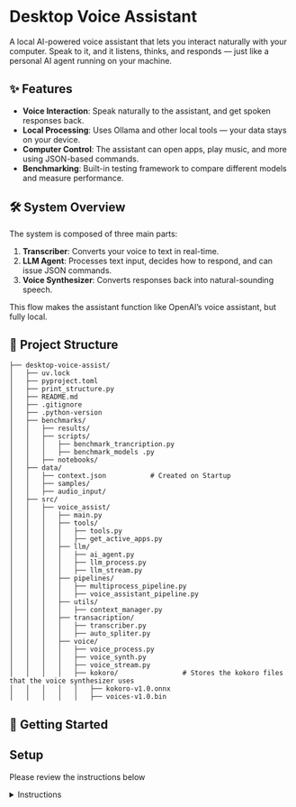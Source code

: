# Desktop Voice Assistant

A local AI-powered voice assistant that lets you interact naturally with your computer. Speak to it, and it listens, thinks, and responds — just like a personal AI agent running on your machine.

## ✨ Features

* **Voice Interaction**: Speak naturally to the assistant, and get spoken responses back.
* **Local Processing**: Uses Ollama and other local tools — your data stays on your device.
* **Computer Control**: The assistant can open apps, play music, and more using JSON-based commands.
* **Benchmarking**: Built-in testing framework to compare different models and measure performance.

## 🛠 System Overview

The system is composed of three main parts:

1. **Transcriber**: Converts your voice to text in real-time.
2. **LLM Agent**: Processes text input, decides how to respond, and can issue JSON commands.
3. **Voice Synthesizer**: Converts responses back into natural-sounding speech.

This flow makes the assistant function like OpenAI’s voice assistant, but fully local.

## 📂 Project Structure

```
├── desktop-voice-assist/
│   ├── uv.lock
│   ├── pyproject.toml
│   ├── print_structure.py
│   ├── README.md
│   ├── .gitignore
│   ├── .python-version
│   ├── benchmarks/
│   │   ├── results/
│   │   ├── scripts/
│   │   │   ├── benchmark_trancription.py
│   │   │   ├── benchmark_models .py
│   │   ├── notebooks/
│   ├── data/
│   │   ├── context.json           # Created on Startup
│   │   ├── samples/
│   │   ├── audio_input/
│   ├── src/
│   │   ├── voice_assist/
│   │   │   ├── main.py
│   │   │   ├── tools/
│   │   │   │   ├── tools.py
│   │   │   │   ├── get_active_apps.py
│   │   │   ├── llm/
│   │   │   │   ├── ai_agent.py
│   │   │   │   ├── llm_process.py
│   │   │   │   ├── llm_stream.py
│   │   │   ├── pipelines/
│   │   │   │   ├── multiprocess_pipeline.py
│   │   │   │   ├── voice_assistant_pipeline.py
│   │   │   ├── utils/
│   │   │   │   ├── context_manager.py
│   │   │   ├── transacription/
│   │   │   │   ├── transcriber.py
│   │   │   │   ├── auto_spliter.py
│   │   │   ├── voice/
│   │   │   │   ├── voice_process.py
│   │   │   │   ├── voice_synth.py
│   │   │   │   ├── voice_stream.py
│   │   │   │   ├── kokoro/                # Stores the kokoro files that the voice synthesizer uses
│   │   │   │   │   ├── kokoro-v1.0.onnx
│   │   │   │   │   ├── voices-v1.0.bin
```

## 🚀 Getting Started

## Setup

Please review the instructions below

<details>

<summary>Instructions</summary>

1. Install [uv](https://docs.astral.sh/uv/getting-started/installation) for isolated Python (Recommend).

```console
pip install uv
```

2. Download the repo
   
3. From the repo
   
    ```console
    uv sync
    ```
   
4. Download the files [`kokoro-v1.0.onnx`](https://github.com/thewh1teagle/kokoro-onnx/releases/download/model-files-v1.0/kokoro-v1.0.onnx), and [`voices-v1.0.bin`](https://github.com/thewh1teagle/kokoro-onnx/releases/download/model-files-v1.0/voices-v1.0.bin) and place them into the src/voice_assist/voice/kokoro

5. Run

```console
uv run main.py

### Prerequisites

* Python 3.11+
* [Ollama](https://ollama.ai) installed and configured

### Run the Assistant

```bash
uv sync 
uv run main.py
```

### Example Interaction

* You: "open Google Chrome."
* Assistant → JSON: `{ "type": "open_app", "name": "Google Chrome" }`

## 📊 Benchmarks

The `benchmarks` folder contains tools for testing different models. Run benchmarks with:

This will output performance metrics for speed, accuracy, and responsiveness.

## 🤝 Contributing

Contributions are welcome! Feel free to submit pull requests for:

* New features
* Bug fixes
* Model integrations
* Benchmarks improvements

## 📄 License

kokoro-onnx: MIT
kokoro model: Apache 2.0
